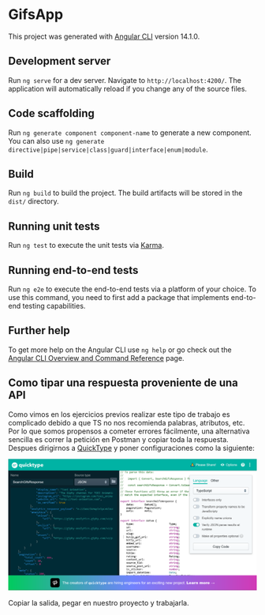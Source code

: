 # GifsApp

This project was generated with [Angular CLI](https://github.com/angular/angular-cli) version 14.1.0.

## Development server

Run `ng serve` for a dev server. Navigate to `http://localhost:4200/`. The application will automatically reload if you change any of the source files.

## Code scaffolding

Run `ng generate component component-name` to generate a new component. You can also use `ng generate directive|pipe|service|class|guard|interface|enum|module`.

## Build

Run `ng build` to build the project. The build artifacts will be stored in the `dist/` directory.

## Running unit tests

Run `ng test` to execute the unit tests via [Karma](https://karma-runner.github.io).

## Running end-to-end tests

Run `ng e2e` to execute the end-to-end tests via a platform of your choice. To use this command, you need to first add a package that implements end-to-end testing capabilities.

## Further help

To get more help on the Angular CLI use `ng help` or go check out the [Angular CLI Overview and Command Reference](https://angular.io/cli) page.

## Como tipar una respuesta proveniente de una API
Como vimos en los ejercicios previos realizar este tipo de trabajo es complicado debido a que TS no nos recomienda palabras, atributos, etc. Por lo que somos propensos a cometer errores fácilmente, una alternativa sencilla es correr la petición en Postman y copiar toda la respuesta. 
Despues dirigirnos a [QuickType](https://app.quicktype.io/) y poner configuraciones como la siguiente:

<img src="quicktype.png"/>

Copiar la salida, pegar en nuestro proyecto y trabajarla.